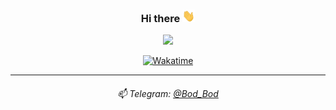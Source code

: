 <div align="center">

### Hi there <img src="https://github.com/MahbodHastam/MahbodHastam/blob/main/hi.gif" width="20px" height="20px" />
 
[![](https://github-readme-stats.vercel.app/api?username=mahbodhastam&show_icons=true&theme=ayu-mirage)](https://github.com/MahbodHastam/)

[![Wakatime](https://wakatime.com/badge/user/482ba61e-12a7-4b37-9e2e-1f24d324e525.svg?style=flat)](https://wakatime.com/@MahbodHastam)

<!--
[![](https://github-readme-stats.vercel.app/api/top-langs/?username=mahbodhastam&theme=ayu-mirage&layout=compact)](https://github.com/MahbodHastam/)
-->

<hr>

<!--
###### ⛏️ I’m currently working on some _Personal Projects_
-->

###### 📫 Telegram: [@Bod_Bod](https://t.me/Bod_Bod) 
</div>
